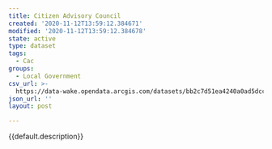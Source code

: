 ```yaml
---
title: Citizen Advisory Council
created: '2020-11-12T13:59:12.384671'
modified: '2020-11-12T13:59:12.384678'
state: active
type: dataset
tags:
  - Cac
groups:
  - Local Government
csv_url: >-
  https://data-wake.opendata.arcgis.com/datasets/bb2c7d51ea4240a0ad5dccb2cff358c6_1.csv?outSR=%7B%22latestWkid%22%3A2264%2C%22wkid%22%3A102719%7D
json_url: ''
layout: post

---
```

{{default.description}}
